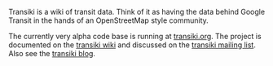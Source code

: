 Transiki is a wiki of transit data. Think of it as having the data behind Google Transit in the hands of an OpenStreetMap style community.

The currently very alpha code base is running at [transiki.org](http://transiki.org). The project is documented on the [transiki wiki](http://wiki.transiki.org) and discussed on the [transiki mailing list](http://lists.transiki.org). Also see the [transiki blog](http://blog.transiki.org).
